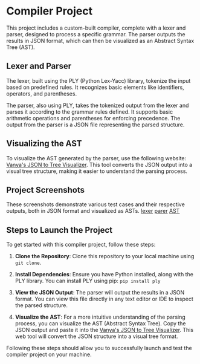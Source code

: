 # Compiler Project

This project includes a custom-built compiler, complete with a lexer and parser, designed to process a specific grammar. The parser outputs the results in JSON format, which can then be visualized as an Abstract Syntax Tree (AST).

## Lexer and Parser

The lexer, built using the PLY (Python Lex-Yacc) library, tokenize the input based on predefined rules. It recognizes basic elements like identifiers, operators, and parentheses.

The parser, also using PLY, takes the tokenized output from the lexer and parses it according to the grammar rules defined. It supports basic arithmetic operations and parentheses for enforcing precedence. The output from the parser is a JSON file representing the parsed structure.

## Visualizing the AST

To visualize the AST generated by the parser, use the following website: [Vanya's JSON to Tree Visualizer](https://vanya.jp.net/vtree/). This tool converts the JSON output into a visual tree structure, making it easier to understand the parsing process.

## Project Screenshots

These screenshots demonstrate various test cases and their respective outputs, both in JSON format and visualized as ASTs.
[lexer](Screens/lexer.png)
[parer](Screens/parser.png)
[AST](Screens/AST.png)

## Steps to Launch the Project

To get started with this compiler project, follow these steps:

1. **Clone the Repository**: Clone this repository to your local machine using `git clone`.

2. **Install Dependencies**: Ensure you have Python installed, along with the PLY library. You can install PLY using pip: `pip install ply`

3. **View the JSON Output**:
The parser will output the results in a JSON format. You can view this file directly in any text editor or IDE to inspect the parsed structure.

4. **Visualize the AST**:
For a more intuitive understanding of the parsing process, you can visualize the AST (Abstract Syntax Tree). Copy the JSON output and paste it into the [Vanya's JSON to Tree Visualizer](https://vanya.jp.net/vtree/). This web tool will convert the JSON structure into a visual tree format.

Following these steps should allow you to successfully launch and test the compiler project on your machine.


